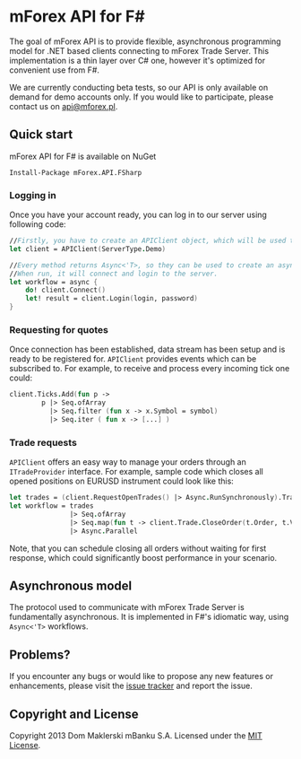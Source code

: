 # mForex API for F\# 
The goal of mForex API is to provide flexible, asynchronous programming model for .NET based clients connecting to mForex Trade Server. This implementation is a thin layer over C# one, however it's optimized for convenient use from F#. 

We are currently conducting beta tests, so our API is only available on demand for demo accounts only. If you would like to participate, please contact us on <api@mforex.pl>. 

## Quick start
mForex API for F# is available on NuGet

```
Install-Package mForex.API.FSharp
```

### Logging in 
Once you have your account ready, you can log in to our server using following code:

```fsharp 
//Firstly, you have to create an APIClient object, which will be used to communicate with the server.
let client = APIClient(ServerType.Demo)

//Every method returns Async<'T>, so they can be used to create an asynchronous workflow.
//When run, it will connect and login to the server.
let workflow = async {
    do! client.Connect()
    let! result = client.Login(login, password)
}
```

### Requesting for quotes
Once connection has been established, data stream has been setup and is ready to be registered for. ```APIClient``` provides events which can be subscribed to. For example, to receive and process every incoming tick one could:

```fsharp 
client.Ticks.Add(fun p -> 
        p |> Seq.ofArray
          |> Seq.filter (fun x -> x.Symbol = symbol)
          |> Seq.iter ( fun x -> [...] )
```

### Trade requests
```APIClient``` offers an easy way to manage your orders through an ```ITradeProvider``` interface. For example, sample code which closes all opened positions on EURUSD instrument could look like this:

```fsharp 
let trades = (client.RequestOpenTrades() |> Async.RunSynchronously).Trades
let workflow = trades 
               |> Seq.ofArray
               |> Seq.map(fun t -> client.Trade.CloseOrder(t.Order, t.Volume))
               |> Async.Parallel
```
Note, that you can schedule closing all orders without waiting for first response, which could significantly boost performance in your scenario.

## Asynchronous model
The protocol used to communicate with mForex Trade Server is fundamentally asynchronous. It is implemented in F#'s idiomatic way, using ```Async<'T>``` workflows.

## Problems?
If you encounter any bugs or would like to propose any new features or enhancements, please visit the [issue tracker](https://github.com/mForex/mForex.API.FSharp/issues) and report the issue. 

## Copyright and License
Copyright 2013 Dom Maklerski mBanku S.A.
Licensed under the [MIT License](https://raw.github.com/mForex/mForex.API.FSharp/master/LICENSE).
